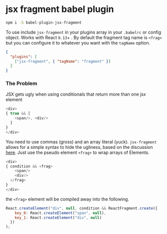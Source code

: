 # jsx fragment babel plugin

```sh
npm i -S babel-plugin-jsx-fragment
```

To use include `jsx-fragment` in your plugins array in your `.babelrc` or config object. Works with React `0.13`+ .
By default the fragment tag name is `<frag>` but you can configure it to whatever you want with the `tagName` option.

```json
{
  "plugins": [
    ["jsx-fragment", { "tagName": "fragment" }]
  ]
}
```


### The Problem

JSX gets ugly when using conditionals that return more than one jsx element

```js
<div>
{ true && [
    <span/>, <div/>
  ]
}
</div>
```

You need to use commas (gross) and an array literal (yuck). `jsx-fragment` allows for a simple syntax to hide the ugliness, based on the discussion [here](https://github.com/facebook/react/issues/690#issuecomment-39679871). Just use the pseudo element `<frag>` to wrap arrays of Elements.

```js
<div>
{ condition && <frag>
    <span/>
    <div/>
  </frag>
}
</div>
```

the `<frag>` element will be compiled away into the following.

```js
React.createElement("div", null, condition && ReactFragment.create({
    key_0: React.createElement("span", null),
    key_1: React.createElement("div", null)
  })
);
```
